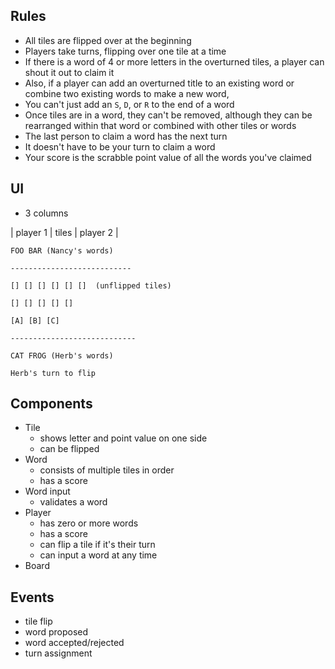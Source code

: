 ## Rules

- All tiles are flipped over at the beginning
- Players take turns, flipping over one tile at a time
- If there is a word of 4 or more letters in the overturned tiles, a player can shout it out to
  claim it
- Also, if a player can add an overturned title to an existing word or combine two existing words to
  make a new word,
- You can't just add an `S`, `D`, or `R` to the end of a word
- Once tiles are in a word, they can't be removed, although they can be rearranged within that word
  or combined with other tiles or words
- The last person to claim a word has the next turn
- It doesn't have to be your turn to claim a word
- Your score is the scrabble point value of all the words you've claimed

## UI

- 3 columns

| player 1 | tiles | player 2 |

```
FOO BAR (Nancy's words)

---------------------------

[] [] [] [] [] []  (unflipped tiles)

[] [] [] [] []

[A] [B] [C]

----------------------------

CAT FROG (Herb's words)

Herb's turn to flip
```

## Components

- Tile
  - shows letter and point value on one side
  - can be flipped
- Word
  - consists of multiple tiles in order
  - has a score
- Word input
  - validates a word
- Player
  - has zero or more words
  - has a score
  - can flip a tile if it's their turn
  - can input a word at any time
- Board

## Events

- tile flip
- word proposed
- word accepted/rejected
- turn assignment
